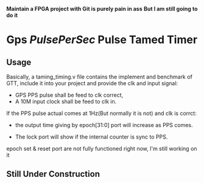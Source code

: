 **Maintain a FPGA project with Git is purely pain in ass**
**But I am still going to do it**

# Gps *PulsePerSec* Pulse Tamed Timer

## Usage
Basically, a taming_timing.v file contains the implement and benchmark of GTT, include it into your project and provide the
clk and input signal:

+ GPS PPS pulse shall be feed to clk correct,
+ A 10M input clock shall be feed to clk in.

If the PPS pulse actual comes at 1Hz(But normally it is not)
and clk is corrct:

+ the output time giving by epoch[31:0] port will increase as PPS comes.

+ The lock port will show if the internal counter is sync to PPS.

epoch set & reset port are not fully functioned right now, 
I'm still working on it

## Still Under Construction

<!--TODO->
